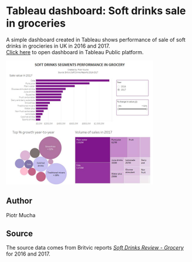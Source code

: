 # Tableau dashboard: Soft drinks sale in groceries

A simple dashboard created in Tableau shows performance of sale of soft drinks in grocieries in UK in 2016 and 2017.<br>
[Click here](https://public.tableau.com/shared/9ZHSH5H26?:display_count=yes) to open dashboard in Tableau Public platform.

<img src="/screenshot.jpg" width="400">

## Author
Piotr Mucha

## Source
The source data comes from Britvic reports *[Soft Drinks Review - Grocery](https://www.britvic.com/media-centre/reports)* for 2016 and 2017.


